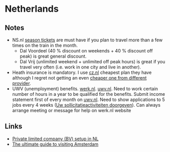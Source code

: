 # Netherlands

## Notes

* NS.nl [season tickets](https://www.ns.nl/en/season-tickets) are must have if you plan to travel more than a few times on the train in the month.
  * Dal Voordeel \(40 % discount on weekends + 40 % discount off peak\) is great general discount.
  * Dal Vrij \(unlimited weekend + unlimited off peak hours\) is great if you travel very often \(i.e. work in one city and live in another\).
* Heath insurance is mandatory. I use [cz.nl](https://www.cz.nl) cheapest plan they have although I regret not getting an even [cheaper one from different provider](https://www.zilverenkruis.nl/English/insurances/national-healthcare-insurance/Paginas/default.aspx).
* UWV \(unemployment\) benefits. [werk.nl](https://www.werk.nl/werk_nl/werknemer/home). [uwv.nl](https://www.uwv.nl/particulieren/). Need to work certain number of hours in a year to be qualified for the benefits. Submit income statement first of every month on [uwv.nl](https://www.uwv.nl/particulieren/formulieren/invullen-inkomstenopgave.aspx). Need to show applications to 5 jobs every 4 weeks \([Uw sollicitatieactiviteiten doorgeven](https://digid.werk.nl/werk_nl/werknemer/mijn_werkmap/doorgeven/taken)\). Can always arrange meeting or message for help on werk.nl website

## Links

* [Private limited company \(BV\) setup in NL](https://business.gov.nl/starting-your-business/choosing-a-business-structure/private-limited-company/)
* [The ultimate guide to visiting Amsterdam](https://www.notion.so/The-ultimate-guide-to-visiting-Amsterdam-2002074140be4a12b9e79f75708be171)

